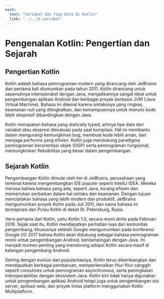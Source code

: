 ```yaml
---
next:
  text: "Variabel dan Tipe Data di Kotlin"
  link: "../../b_variabel"
---
```


# Pengenalan Kotlin: Pengertian dan Sejarah

## Pengertian Kotlin

Kotlin adalah bahasa pemrograman modern yang dirancang oleh JetBrains dan pertama kali diumumkan pada tahun 2011. Kotlin dirancang untuk sepenuhnya interoperabel dengan Java, menjadikannya sangat ideal untuk pengembangan aplikasi Android dan berbagai proyek berbasis JVM (Java Virtual Machine). Bahasa ini dikenal karena sintaksnya yang ringkas, keamanan null yang ditingkatkan, dan kemampuannya untuk menulis kode lebih ekspresif dibandingkan dengan Java.

Kotlin merupakan bahasa yang statically typed, artinya tipe data dari variabel atau ekspresi dievaluasi pada saat kompilasi. Hal ini membantu dalam mengurangi kemungkinan bug, membuat kode lebih aman, dan menjaga performa yang efisien. Kotlin juga mendukung paradigma pemrograman berorientasi objek (OOP) serta pemrograman fungsional, memungkinkan fleksibilitas yang besar dalam pengembangan.

## Sejarah Kotlin

Pengembangan Kotlin dimulai oleh tim di JetBrains, perusahaan yang terkenal karena mengembangkan IDE populer seperti IntelliJ IDEA. Mereka merasa bahwa bahasa yang ada, seperti Java, kurang efisien dan memerlukan perbaikan dalam hal sintaks dan keamanan. Dengan tujuan menciptakan bahasa yang lebih modern dan produktif, JetBrains mengumumkan proyek Kotlin pada Juli 2011, dan nama bahasa ini terinspirasi dari Pulau Kotlin di dekat St. Petersburg, Rusia.

Versi pertama dari Kotlin, yaitu Kotlin 1.0, secara resmi dirilis pada Februari 2016. Sejak saat itu, Kotlin mendapatkan perhatian luas dari komunitas pengembang, khususnya setelah Google mengumumkan pada konferensi Google I/O 2017 bahwa Kotlin akan didukung sebagai bahasa pemrograman resmi untuk pengembangan Android, berdampingan dengan Java. Ini menjadi momen penting yang mendorong adopsi Kotlin secara masif di kalangan pengembang Android.

Seiring dengan evolusi dan popularitasnya, Kotlin terus dikembangkan dan mendapatkan berbagai pembaruan, memperkenalkan fitur-fitur canggih seperti coroutines untuk pemrograman asynchronous, serta peningkatan interoperabilitas dengan ekosistem Java. Kotlin kini tidak hanya digunakan untuk pengembangan aplikasi Android tetapi juga untuk pengembangan sisi server, aplikasi web, dan proyek lintas platform menggunakan Kotlin Multiplatform.
